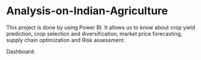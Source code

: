 # Analysis-on-Indian-Agriculture 
This project is done by using Power BI. 
It allows us to know about crop yield prediction, crop selection and diversification, market price forecasting, supply chain optimization and Risk assessment. 


Dashboard: 
